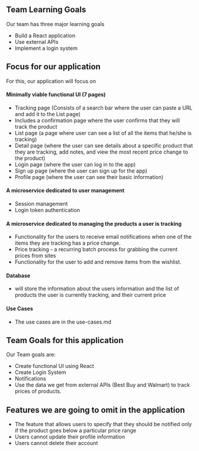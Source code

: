 ## Team Learning Goals

 Our team has three major learning goals
  * Build a React application
  * Use external APIs
  * Implement a login system

## Focus for our application
 For this, our application will focus on
  
  #### Minimally viable functional UI (7 pages)
   * Tracking page (Consists of a search bar where the user can paste a URL and add it to the List page)
   * Includes a confirmation page where the user confirms that they will track the product
   * List page (a page where user can see a list of all the items that he/she is tracking)
   * Detail page (where the user can see details about a specific product that they are tracking, add notes, and view the most recent price change to the product)
   * Login page (where the user can log in to the app)
   * Sign up page (where the user can sign up for the app)
   * Profile page (where the user can see their basic information)
   
   #### A microservice dedicated to user management
   * Session management
   * Login token authentication

   #### A microservice dedicated to managing the products a user is tracking
   * Functionality for the users to receive email notifications when one of the items they are tracking has a price change. 
   * Price tracking - a recurring batch process for grabbing the current prices from sites
   * Functionality for the user to add and remove items from the wishlist.

   #### Database 
   * will store the information about the users information and the list of products the user is currently tracking, and their current price
   #### Use Cases
   * The use cases are in the use-cases.md

## Team Goals for this application

 Our Team goals are:
 * Create functional UI using React
 * Create Login System
 * Notifications
 * Use the data we get from external APIs (Best Buy and Walmart) to track prices of products.
 
## Features we are going to omit in the application
   * The feature that allows users to specify that they should be notified only if the product goes below a particular price range 
   * Users cannot update their profile information
   * Users cannot delete their account
  
